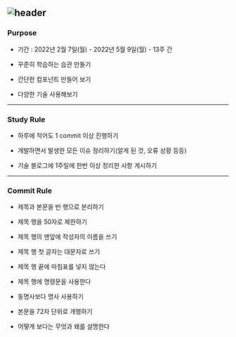 ![header](https://capsule-render.vercel.app/api?type=cylinder&color=auto&height=150&section=header&text=Practice%20Coding&animation=fadeIn&fontSize=30)
---

<h3> Purpose </h3>

- <p> 기간 : 2022년 2월 7일(월) - 2022년 5월 9일(월) - 13주 간</p>
- <p> 꾸준히 학습하는 습관 만들기</p>
- <p> 간단한 컴포넌트 만들어 보기</p>
- <p> 다양한 기술 사용해보기</p>
---

<h3> Study Rule </h3>

- <p> 하루에 적어도 1 commit 이상 진행하기</p>
- <p> 개발하면서 발생한 모든 이슈 정리하기(알게 된 것, 오류 상황 등등)</p>
- <p> 기술 블로그에 1주일에 한번 이상 정리한 사항 게시하기 </p>

---

<h3> Commit Rule </h3>

- <p> 제목과 본문을 빈 행으로 분리하기</p>
- <p> 제목 행을 50자로 제한하기</p>
- <p> 제목 행의 맨앞에 작성자의 이름을 쓰기</p>
- <p> 제목 행 첫 글자는 대문자로 쓰기</p>
- <p> 제목 행 끝에 마침표를 넣지 않는다</p>
- <p> 제목 행에 명령문을 사용한다</p>
- <p> 동명사보다 명사 사용하기</p>
- <p> 본문을 72자 단위로 개행하기</p>
- <p> 어떻게 보다는 무엇과 왜를 설명한다</p>
























